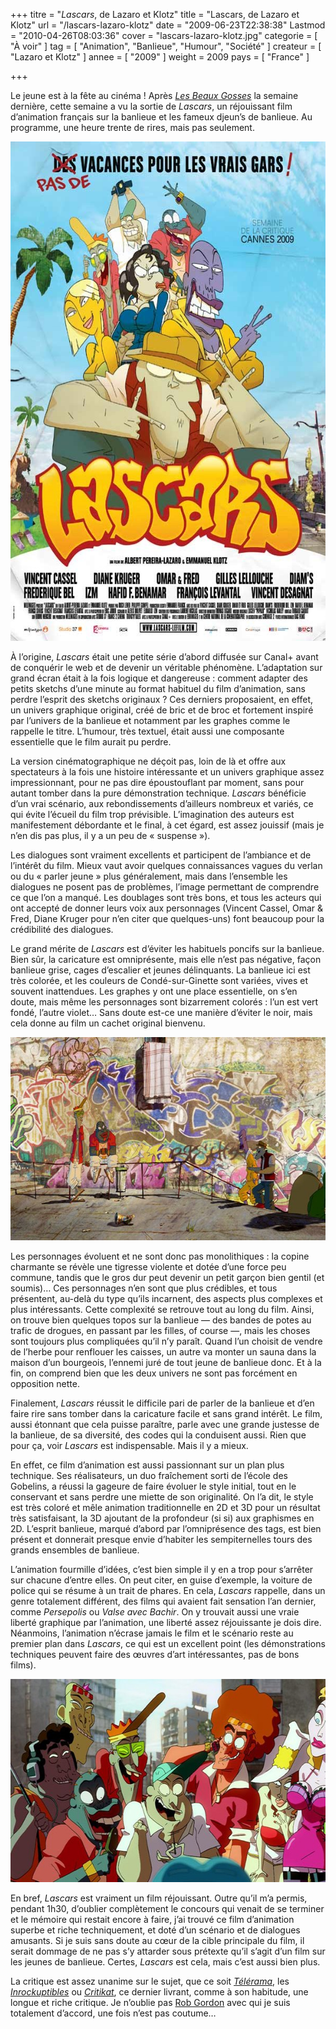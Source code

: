 +++
titre = "<em>Lascars</em>, de Lazaro et Klotz"
title = "Lascars, de Lazaro et Klotz"
url = "/lascars-lazaro-klotz"
date = "2009-06-23T22:38:38"
Lastmod = "2010-04-26T08:03:36"
cover = "lascars-lazaro-klotz.jpg"
categorie = [ "À voir" ]
tag = [ "Animation", "Banlieue", "Humour", "Société" ]
createur = [ "Lazaro et Klotz" ]
annee = [ "2009" ]
weight = 2009
pays = [ "France" ]

+++

<p>Le jeune est à la fête au cinéma ! Après <em><a href="http://voiretmanger.fr/?p=1563">Les Beaux Gosses</a></em> la semaine dernière, cette semaine a vu la sortie de <em>Lascars</em>, un réjouissant film d&rsquo;animation français sur la banlieue et les fameux djeun&rsquo;s de banlieue. Au programme, une heure trente de rires, mais pas seulement.</p>
<p><a href="http://www.allocine.fr/film/fichefilm_gen_cfilm=27920.html"> </a></p>
<p><a href="http://www.allocine.fr/film/fichefilm_gen_cfilm=27920.html"></a></p>
<p><a href="http://www.allocine.fr/film/fichefilm_gen_cfilm=27920.html"></a></p>
<p><a href="http://www.allocine.fr/film/fichefilm_gen_cfilm=27920.html"></a></p>
<p><a href="http://www.allocine.fr/film/fichefilm_gen_cfilm=27920.html"> </a></p>
<p><a href="http://www.allocine.fr/film/fichefilm_gen_cfilm=27920.html"></a></p>
<p style="text-align: center;"><a href="http://www.allocine.fr/film/fichefilm_gen_cfilm=27920.html"></p>
<div style="text-align: center;"><img class="aligncenter" src="lascars.jpg" border="0" alt="lascars.jpg" width="600" height="799" /></div>
<p></a></p>
<p>À l&rsquo;origine, <em>Lascars</em> était une petite série d&rsquo;abord diffusée sur Canal+ avant de conquérir le web et de devenir un véritable phénomène. L&rsquo;adaptation sur grand écran était à la fois logique et dangereuse : comment adapter des petits sketchs d&rsquo;une minute au format habituel du film d&rsquo;animation, sans perdre l&rsquo;esprit des sketchs originaux ? Ces derniers proposaient, en effet, un univers graphique original, créé de bric et de broc et fortement inspiré par l&rsquo;univers de la banlieue et notamment par les graphes comme le rappelle le titre. L&rsquo;humour, très textuel, était aussi une composante essentielle que le film aurait pu perdre.</p>
<p>La version cinématographique ne déçoit pas, loin de là et offre aux spectateurs à la fois une histoire intéressante et un univers graphique assez impressionnant, pour ne pas dire époustouflant par moment, sans pour autant tomber dans la pure démonstration technique. <em>Lascars</em> bénéficie d&rsquo;un vrai scénario, aux rebondissements d&rsquo;ailleurs nombreux et variés, ce qui évite l&rsquo;écueil du film trop prévisible. L&rsquo;imagination des auteurs est manifestement débordante et le final, à cet égard, est assez jouissif (mais je n&rsquo;en dis pas plus, il y a un peu de &laquo;&nbsp;suspense&nbsp;&raquo;).</p>
<p>Les dialogues sont vraiment excellents et participent de l&rsquo;ambiance et de l&rsquo;intérêt du film. Mieux vaut avoir quelques connaissances vagues du verlan ou du &laquo;&nbsp;parler jeune&nbsp;&raquo; plus généralement, mais dans l&rsquo;ensemble les dialogues ne posent pas de problèmes, l&rsquo;image permettant de comprendre ce que l&rsquo;on a manqué. Les doublages sont très bons, et tous les acteurs qui ont accepté de donner leurs voix aux personnages (Vincent Cassel, Omar &amp; Fred, Diane Kruger pour n&rsquo;en citer que quelques-uns) font beaucoup pour la crédibilité des dialogues.</p>
<p>Le grand mérite de <em>Lascars</em> est d&rsquo;éviter les habituels poncifs sur la banlieue. Bien sûr, la caricature est omniprésente, mais elle n&rsquo;est pas négative, façon banlieue grise, cages d&rsquo;escalier et jeunes délinquants. La banlieue ici est très colorée, et les couleurs de Condé-sur-Ginette sont variées, vives et souvent inattendues. Les graphes y ont une place essentielle, on s&rsquo;en doute, mais même les personnages sont bizarrement colorés : l&rsquo;un est vert fondé, l&rsquo;autre violet&#8230; Sans doute est-ce une manière d&rsquo;éviter le noir, mais cela donne au film un cachet original bienvenu.</p>
<div style="text-align: center;"><img class="aligncenter" src="lascars-2.jpg" border="0" alt="lascars-2.jpg" width="600" height="325" /></div>
<p>Les personnages évoluent et ne sont donc pas monolithiques : la copine charmante se révèle une tigresse violente et dotée d&rsquo;une force peu commune, tandis que le gros dur peut devenir un petit garçon bien gentil (et soumis)&#8230; Ces personnages n&rsquo;en sont que plus crédibles, et tous présentent, au-delà du type qu&rsquo;ils incarnent, des aspects plus complexes et plus intéressants. Cette complexité se retrouve tout au long du film. Ainsi, on trouve bien quelques topos sur la banlieue — des bandes de potes au trafic de drogues, en passant par les filles, of course —, mais les choses sont toujours plus compliquées qu&rsquo;il n&rsquo;y paraît. Quand l&rsquo;un choisit de vendre de l&rsquo;herbe pour renflouer les caisses, un autre va monter un sauna dans la maison d&rsquo;un bourgeois, l&rsquo;ennemi juré de tout jeune de banlieue donc. Et à la fin, on comprend bien que les deux univers ne sont pas forcément en opposition nette.</p>
<p>Finalement, <em>Lascars</em> réussit le difficile pari de parler de la banlieue et d&rsquo;en faire rire sans tomber dans la caricature facile et sans grand intérêt. Le film, aussi étonnant que cela puisse paraître, parle avec une grande justesse de la banlieue, de sa diversité, des codes qui la conduisent aussi. Rien que pour ça, voir <em>Lascars</em> est indispensable. Mais il y a mieux.</p>
<p>En effet, ce film d&rsquo;animation est aussi passionnant sur un plan plus technique. Ses réalisateurs, un duo fraîchement sorti de l&rsquo;école des Gobelins, a réussi la gageure de faire évoluer le style initial, tout en le conservant et sans perdre une miette de son originalité. On l&rsquo;a dit, le style est très coloré et mêle animation traditionnelle en 2D et 3D pour un résultat très satisfaisant, la 3D ajoutant de la profondeur (si si) aux graphismes en 2D. L&rsquo;esprit banlieue, marqué d&rsquo;abord par l&rsquo;omniprésence des tags, est bien présent et donnerait presque envie d&rsquo;habiter les sempiternelles tours des grands ensembles de banlieue.</p>
<p>L&rsquo;animation fourmille d&rsquo;idées, c&rsquo;est bien simple il y en a trop pour s&rsquo;arrêter sur chacune d&rsquo;entre elles. On peut citer, en guise d&rsquo;exemple, la voiture de police qui se résume à un trait de phares. En cela, <em>Lascars</em> rappelle, dans un genre totalement différent, des films qui avaient fait sensation l&rsquo;an dernier, comme <em>Persepolis</em> ou <em>Valse avec Bachir</em>. On y trouvait aussi une vraie liberté graphique par l&rsquo;animation, une liberté assez réjouissante je dois dire. Néanmoins, l&rsquo;animation n&rsquo;écrase jamais le film et le scénario reste au premier plan dans <em>Lascars</em>, ce qui est un excellent point (les démonstrations techniques peuvent faire des œuvres d&rsquo;art intéressantes, pas de bons films).</p>
<p style="text-align: center;"><img class="aligncenter size-full wp-image-1585" title="3" src="3.jpg" alt="3" width="600" height="325" /></p>
<p>En bref, <em>Lascars</em> est vraiment un film réjouissant. Outre qu&rsquo;il m&rsquo;a permis, pendant 1h30, d&rsquo;oublier complètement le concours qui venait de se terminer et le mémoire qui restait encore à faire, j&rsquo;ai trouvé ce film d&rsquo;animation superbe et riche techniquement, et doté d&rsquo;un scénario et de dialogues amusants. Si je suis sans doute au cœur de la cible principale du film, il serait dommage de ne pas s&rsquo;y attarder sous prétexte qu&rsquo;il s&rsquo;agit d&rsquo;un film sur les jeunes de banlieue. Certes, <em>Lascars</em> est cela, mais c&rsquo;est aussi bien plus.</p>
<p>La critique est assez unanime sur le sujet, que ce soit <em><a href="http://www.telerama.fr/cinema/films/lascars,381521,critique.php">Télérama</a></em>, les <em><a href="http://www.lesinrocks.com/cine/cinema-article/t/1245073380/article/lascars/">Inrockuptibles</a></em> ou <em><a href="http://www.critikat.com/Lascars.html">Critikat</a></em>, ce dernier livrant, comme à son habitude, une longue et riche critique. Je n&rsquo;oublie pas <a href="http://www.toujoursraison.com/2009/06/lascars.html">Rob Gordon</a> avec qui je suis totalement d&rsquo;accord, une fois n&rsquo;est pas coutume&#8230;</p>

